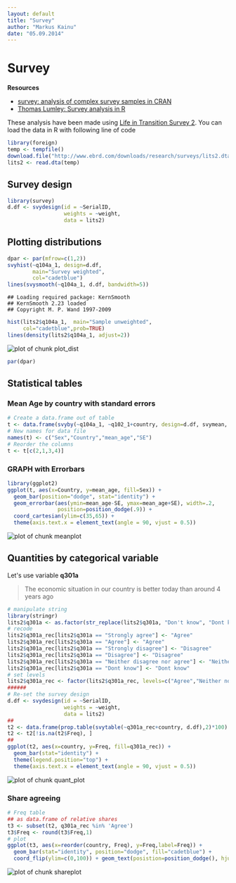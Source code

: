 ```yaml
---
layout: default
title: "Survey"
author: "Markus Kainu"
date: "05.09.2014"
---
```



# Survey

**Resources**

- [survey: analysis of complex survey samples in CRAN](http://cran.r-project.org/web/packages/survey/index.html)
- [Thomas Lumley: Survey analysis in R](http://faculty.washington.edu/tlumley/survey/)


These analysis have been made using [Life in Transition Survey 2](http://www.ebrd.com/pages/research/publications/special/transitionII.shtml). You can load the data in R with following line of code


```r
library(foreign)
temp <- tempfile()
download.file("http://www.ebrd.com/downloads/research/surveys/lits2.dta", temp)
lits2 <- read.dta(temp)
```



## Survey design


```r
library(survey)
d.df <- svydesign(id = ~SerialID, 
                  weights = ~weight, 
                  data = lits2)
```


## Plotting distributions


```r
dpar <- par(mfrow=c(1,2))
svyhist(~q104a_1, design=d.df, 
        main="Survey weighted",
        col="cadetblue")
lines(svysmooth(~q104a_1, d.df, bandwidth=5))
```

```
## Loading required package: KernSmooth
## KernSmooth 2.23 loaded
## Copyright M. P. Wand 1997-2009
```

```r
hist(lits2$q104a_1,  main="Sample unweighted",
     col="cadetblue",prob=TRUE)
lines(density(lits2$q104a_1, adjust=2))
```

![plot of chunk plot_dist](figure/plot_dist.png) 

```r
par(dpar)
```

## Statistical tables 

### Mean Age by country with standard errors


```r
# Create a data.frame out of table
t <- data.frame(svyby(~q104a_1, ~q102_1+country, design=d.df, svymean, na.rm=T))
# New names for data file
names(t) <- c("Sex","Country","mean_age","SE")
# Reorder the columns
t <- t[c(2,1,3,4)]
```

### GRAPH with Errorbars


```r
library(ggplot2)
ggplot(t, aes(x=Country, y=mean_age, fill=Sex)) +
  geom_bar(position="dodge", stat="identity") +
  geom_errorbar(aes(ymin=mean_age-SE, ymax=mean_age+SE), width=.2,
                position=position_dodge(.9)) +
  coord_cartesian(ylim=c(35,65)) +
  theme(axis.text.x = element_text(angle = 90, vjust = 0.5))
```

![plot of chunk meanplot](figure/meanplot.png) 


## Quantities by categorical variable

Let's use variable **q301a**

>The economic situation in our country is better today than around 4 years ago


```r
# manipulate string
library(stringr)
lits2$q301a <- as.factor(str_replace(lits2$q301a, "Don't know", "Dont know"))
# recode
lits2$q301a_rec[lits2$q301a == "Strongly agree"] <- "Agree"
lits2$q301a_rec[lits2$q301a == "Agree"] <- "Agree"
lits2$q301a_rec[lits2$q301a == "Strongly disagree"] <- "Disagree"
lits2$q301a_rec[lits2$q301a == "Disagree"] <- "Disagree"
lits2$q301a_rec[lits2$q301a == "Neither disagree nor agree"] <- "Neither nor"
lits2$q301a_rec[lits2$q301a == "Dont know"] <- "Dont know"
# set levels
lits2$q301a_rec <- factor(lits2$q301a_rec, levels=c("Agree","Neither nor","Disagree","Dont know"))
######
# Re-set the survey design
d.df <- svydesign(id = ~SerialID, 
                  weights = ~weight, 
                  data = lits2)
##
t2 <- data.frame(prop.table(svytable(~q301a_rec+country, d.df),2)*100)
t2 <- t2[!is.na(t2$Freq), ]
##
ggplot(t2, aes(x=country, y=Freq, fill=q301a_rec)) + 
  geom_bar(stat="identity") + 
  theme(legend.position="top") + 
  theme(axis.text.x = element_text(angle = 90, vjust = 0.5))
```

![plot of chunk quant_plot](figure/quant_plot.png) 

### Share agreeing


```r
# Freq table
## as data.frame of relative shares
t3 <- subset(t2, q301a_rec %in% 'Agree')
t3$Freq <- round(t3$Freq,1)
# plot
ggplot(t3, aes(x=reorder(country, Freq), y=Freq,label=Freq)) + 
  geom_bar(stat="identity", position="dodge", fill="cadetblue") + 
  coord_flip(ylim=c(0,100)) + geom_text(posistion=position_dodge(), hjust=-0.1)
```

![plot of chunk shareplot](figure/shareplot.png) 
